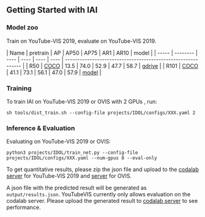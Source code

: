 ## Getting Started with IAI

### Model zoo

Train on YouTube-VIS 2019, evaluate on YouTube-VIS 2019.

| Name  | pretrain | AP   | AP50 | AP75 | AR1  | AR10 | model |
| ----- | -------- | ---- | ---- | ---- | ---- | ------------------------------------------------------------ |
| R50   | [COCO](https://drive.google.com/file/d/15w9jpvK8I5GrHYKWI8VOnmkc_gBU7aa2/view?usp=sharing)     | 13.5 | 74.0 | 52.9 | 47.7 | 58.7 | [gdrive](https://drive.google.com/file/d/1v6DJKjoiBvwO0jAR3fNTLfnpAP4ZaEh8/view?usp=sharing) |
| R101  | [COCO](https://drive.google.com/file/d/1Tfg__rlo9VlMQWtIHPqvHzFwASPVb3U-/view?usp=sharing)     | 41.1 | 73.1 | 56.1 | 47.0 | 57.9 | [model](https://drive.google.com/file/d/18tKT_b37CPaZL6AMaA5_sfOSzTnNxzsk/view?usp=sharing) |


### Training

To train IAI on YouTube-VIS 2019 or OVIS with 2 GPUs , run:

```
sh tools/dist_train.sh --config-file projects/IDOL/configs/XXX.yaml 2 
```

### Inference & Evaluation



Evaluating on YouTube-VIS 2019 or OVIS:

```
python3 projects/IDOL/train_net.py --config-file projects/IDOL/configs/XXX.yaml --num-gpus 8 --eval-only
```



To get quantitative results, please zip the json file and upload to the [codalab server](https://competitions.codalab.org/competitions/20128#participate-submit_results) for YouTube-VIS 2019 and [server](https://codalab.lisn.upsaclay.fr/competitions/4763) for OVIS.


A json file with the predicted result will be generated as ```output/results.json```. YouTubeVIS currently only allows evaluation on the codalab server. Please upload the generated result to [codalab server](https://competitions.codalab.org/competitions/20128) to see performance.
